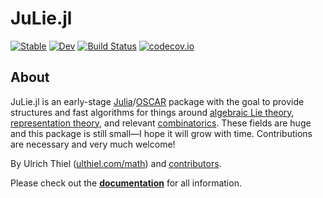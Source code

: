 # JuLie.jl

[![Stable](https://img.shields.io/badge/docs-stable-blue.svg)](https://ulthiel.github.io/JuLie.jl/stable)
[![Dev](https://img.shields.io/badge/docs-dev-blue.svg)](https://ulthiel.github.io/JuLie.jl/dev)
[![Build Status](https://github.com/ulthiel/JuLie.jl/workflows/Run%20tests/badge.svg)](https://github.com/ulthiel/JuLie.jl/actions?query=workflow%3A%22Run+tests%22)
[![codecov.io](https://codecov.io/github/ulthiel/JuLie.jl/coverage.svg?branch=master)](https://codecov.io/gh/ulthiel/JuLie.jl)

## About

JuLie.jl is an early-stage [Julia](https://julialang.org)/[OSCAR](https://oscar.computeralgebra.de) package with the goal to provide structures and fast algorithms for things around [algebraic Lie theory](https://en.wikipedia.org/wiki/Lie_theory), [representation theory](https://en.wikipedia.org/wiki/Representation_theory), and relevant [combinatorics](https://en.wikipedia.org/wiki/Combinatorics). These fields are huge and this package is still small—I hope it will grow with time. Contributions are necessary and very much welcome!

By Ulrich Thiel ([ulthiel.com/math](https://ulthiel.com/math)) and [contributors](https://ulthiel.github.io/JuLie.jl/stable/index.html#Contributors).

Please check out the [**documentation**](https://ulthiel.github.io/JuLie.jl/stable) for all information.
